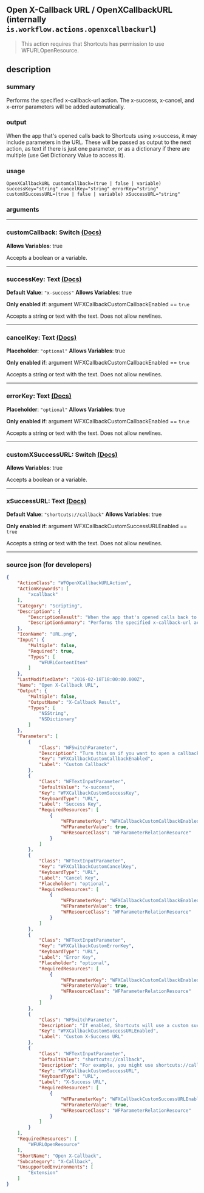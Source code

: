 
## Open X-Callback URL / OpenXCallbackURL (internally `is.workflow.actions.openxcallbackurl`)

> This action requires that Shortcuts has permission to use WFURLOpenResource.


## description

### summary

Performs the specified x-callback-url action. The x-success, x-cancel, and x-error parameters will be added automatically.


### output

When the app that's opened calls back to Shortcuts using x-success, it may include parameters in the URL. These will be passed as output to the next action, as text if there is just one parameter, or as a dictionary if there are multiple (use Get Dictionary Value to access it).

### usage
```
OpenXCallbackURL customCallback=(true | false | variable) successKey="string" cancelKey="string" errorKey="string" customXSuccessURL=(true | false | variable) xSuccessURL="string"
```

### arguments

---

### customCallback: Switch [(Docs)](https://pfgithub.github.io/shortcutslang/gettingstarted#switch-or-expanding-or-boolean-fields)
**Allows Variables**: true



Accepts a boolean
or a variable.

---

### successKey: Text [(Docs)](https://pfgithub.github.io/shortcutslang/gettingstarted#text-field)
**Default Value**: `"x-success"`
**Allows Variables**: true

**Only enabled if**: argument WFXCallbackCustomCallbackEnabled == `true`

Accepts a string 
or text
with the text. Does not allow newlines.

---

### cancelKey: Text [(Docs)](https://pfgithub.github.io/shortcutslang/gettingstarted#text-field)
**Placeholder**: `"optional"`
**Allows Variables**: true

**Only enabled if**: argument WFXCallbackCustomCallbackEnabled == `true`

Accepts a string 
or text
with the text. Does not allow newlines.

---

### errorKey: Text [(Docs)](https://pfgithub.github.io/shortcutslang/gettingstarted#text-field)
**Placeholder**: `"optional"`
**Allows Variables**: true

**Only enabled if**: argument WFXCallbackCustomCallbackEnabled == `true`

Accepts a string 
or text
with the text. Does not allow newlines.

---

### customXSuccessURL: Switch [(Docs)](https://pfgithub.github.io/shortcutslang/gettingstarted#switch-or-expanding-or-boolean-fields)
**Allows Variables**: true



Accepts a boolean
or a variable.

---

### xSuccessURL: Text [(Docs)](https://pfgithub.github.io/shortcutslang/gettingstarted#text-field)
**Default Value**: `"shortcuts://callback"`
**Allows Variables**: true

**Only enabled if**: argument WFXCallbackCustomSuccessURLEnabled == `true`

Accepts a string 
or text
with the text. Does not allow newlines.

---

### source json (for developers)

```json
{
	"ActionClass": "WFOpenXCallbackURLAction",
	"ActionKeywords": [
		"xcallback"
	],
	"Category": "Scripting",
	"Description": {
		"DescriptionResult": "When the app that's opened calls back to Shortcuts using x-success, it may include parameters in the URL. These will be passed as output to the next action, as text if there is just one parameter, or as a dictionary if there are multiple (use Get Dictionary Value to access it).",
		"DescriptionSummary": "Performs the specified x-callback-url action. The x-success, x-cancel, and x-error parameters will be added automatically."
	},
	"IconName": "URL.png",
	"Input": {
		"Multiple": false,
		"Required": true,
		"Types": [
			"WFURLContentItem"
		]
	},
	"LastModifiedDate": "2016-02-18T18:00:00.000Z",
	"Name": "Open X-Callback URL",
	"Output": {
		"Multiple": false,
		"OutputName": "X-Callback Result",
		"Types": [
			"NSString",
			"NSDictionary"
		]
	},
	"Parameters": [
		{
			"Class": "WFSwitchParameter",
			"Description": "Turn this on if you want to open a callback URL that is not x-callback-url compliant and uses keys other than “x-success”, “x-error”, and “x-cancel”.",
			"Key": "WFXCallbackCustomCallbackEnabled",
			"Label": "Custom Callback"
		},
		{
			"Class": "WFTextInputParameter",
			"DefaultValue": "x-success",
			"Key": "WFXCallbackCustomSuccessKey",
			"KeyboardType": "URL",
			"Label": "Success Key",
			"RequiredResources": [
				{
					"WFParameterKey": "WFXCallbackCustomCallbackEnabled",
					"WFParameterValue": true,
					"WFResourceClass": "WFParameterRelationResource"
				}
			]
		},
		{
			"Class": "WFTextInputParameter",
			"Key": "WFXCallbackCustomCancelKey",
			"KeyboardType": "URL",
			"Label": "Cancel Key",
			"Placeholder": "optional",
			"RequiredResources": [
				{
					"WFParameterKey": "WFXCallbackCustomCallbackEnabled",
					"WFParameterValue": true,
					"WFResourceClass": "WFParameterRelationResource"
				}
			]
		},
		{
			"Class": "WFTextInputParameter",
			"Key": "WFXCallbackCustomErrorKey",
			"KeyboardType": "URL",
			"Label": "Error Key",
			"Placeholder": "optional",
			"RequiredResources": [
				{
					"WFParameterKey": "WFXCallbackCustomCallbackEnabled",
					"WFParameterValue": true,
					"WFResourceClass": "WFParameterRelationResource"
				}
			]
		},
		{
			"Class": "WFSwitchParameter",
			"Description": "If enabled, Shortcuts will use a custom success callback URL. This is useful if the app you are calling uses placeholders in the x-success URL to pass output.",
			"Key": "WFXCallbackCustomSuccessURLEnabled",
			"Label": "Custom X-Success URL"
		},
		{
			"Class": "WFTextInputParameter",
			"DefaultValue": "shortcuts://callback",
			"Description": "For example, you might use shortcuts://callback?result=[[output]]",
			"Key": "WFXCallbackCustomSuccessURL",
			"KeyboardType": "URL",
			"Label": "X-Success URL",
			"RequiredResources": [
				{
					"WFParameterKey": "WFXCallbackCustomSuccessURLEnabled",
					"WFParameterValue": true,
					"WFResourceClass": "WFParameterRelationResource"
				}
			]
		}
	],
	"RequiredResources": [
		"WFURLOpenResource"
	],
	"ShortName": "Open X-Callback",
	"Subcategory": "X-Callback",
	"UnsupportedEnvironments": [
		"Extension"
	]
}
```
